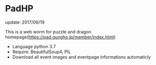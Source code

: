 PadHP
=====================
update: 2017/09/19

This is a web worm for puzzle and dragon homepage(https://pad.gungho.jp/member/index.html)
* Language python 3.7
* Require: BeautifulSoup4, PIL
* Download all event images and eventpage informations automaticly

